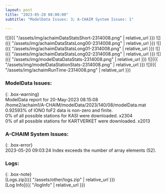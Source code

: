 ```yaml
---
layout: post
title: "2023-05-20 08:00:00"
subtitle: "ModelData Issues: 3; A-CHAIM System Issues: 1"

---
```


![]({{ "/assets/img/achaimDataStatsShort-2314008.png" | relative_url }})
![]({{ "/assets/img/achaimDataStatsLong00-2314008.png" | relative_url }})
![]({{ "/assets/img/achaimDataStatsLong01-2314008.png" | relative_url }})
![]({{ "/assets/img/achaimDataStatsLong02-2314008.png" | relative_url }})
![]({{ "/assets/img/modelDataDataStats-2314008.png" | relative_url }})
![]({{ "/assets/img/modelDataStationStats-2314008.png" | relative_url }})
![]({{ "/assets/img/achaimRunTime-2314008.png" | relative_url }})


### ModelData Issues:  
  
{: .box-warning}  
 ModelData report for 20-May-2023 08:15:08   
 /home2/achaim1/A-CHAIM/modelData/2023/140/08/modelData.mat   
 0.92593% of IONO foF2 data is non-zero and finite.   
 0% of all possible stations for KASI were downloaded. x2304   
 0% of all possible stations for KARTVERKET were downloaded. x2013   
  
### A-CHAIM System Issues:  
  
{: .box-error}  
2023-05-20 09:03:24 Index exceeds the number of array elements (52).  

### Logs:  
  
{: .box-note}  
[Logs.zip]({{ "/assets/other/logs.zip" | relative_url }})  
[Log Info]({{ "/logInfo" | relative_url }})  

